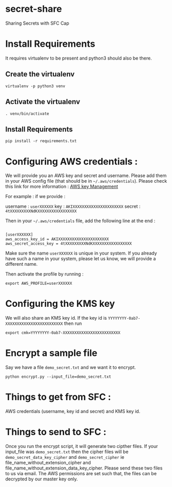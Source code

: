 # secret-share
Sharing Secrets with SFC Cap


# Install Requirements

It requires virtualenv to be present and python3 should also be there.

## Create the virtualenv
```
virtualenv -p python3 venv
```
## Activate the virtualenv
```
. venv/bin/activate
```
## Install Requirements
```
pip install -r requirements.txt
```

# Configuring AWS credentials :

We will provide you an AWS key and secret and username. Please add them in your AWS config file (that should be in `~/.aws/credentials`). Please check this link for more information : [AWS key Management](https://aws.amazon.com/blogs/security/a-new-and-standardized-way-to-manage-credentials-in-the-aws-sdks/)

For example : if we provide : 

username : `userXXXXXX` 
key : `AKIXXXXXXXXXXXXXXXXXXXXXX`
secret : `4tXXXXXXXXXNdKXXXXXXXXXXXXXXXXX`

Then in your `~/.aws/credentials` file, add the following line at the end : 
```

[userXXXXXX]
aws_access_key_id = AKIXXXXXXXXXXXXXXXXXXXXXX
aws_secret_access_key = 4tXXXXXXXXXNdKXXXXXXXXXXXXXXXXX

```

Make sure the name `userXXXXXX` is unique in your system. If you already have such a name in your system, please let us know, we will provide a different name.

Then activate the profile by running : 
```
export AWS_PROFILE=userXXXXXX
```

# Configuring the KMS key

We will also share an KMS key id. If the key id is `YYYYYYYY-0ab7-XXXXXXXXXXXXXXXXXXXXXXXXX` then run

```
export cmk=YYYYYYYY-0ab7-XXXXXXXXXXXXXXXXXXXXXXXXX
```

# Encrypt a sample file

Say we have a file `demo_secret.txt` and we want it to encrypt.

```
python encrypt.py --input_file=demo_secret.txt
```

# Things to get from SFC :

AWS credentials (username, key id and secret) and KMS key id.

# Things to send to SFC :

Once you run the encrypt script, it will generate two cipther files. If your input_file was `demo_secret.txt` then the cipher files will be `demo_secret_data_key_cipher` and `demo_secret_cipher` ie file_name_without_extension_cipher and file_name_without_extension_data_key_cipher. Please send these two files to us via email. The AWS permissions are set such that, the files can be decrypted by our master key only.



